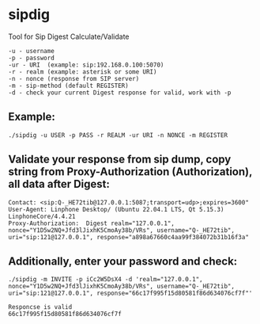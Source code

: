 # sipdig
Tool for Sip Digest Calculate/Validate

```
-u - username
-p - password
-ur - URI  (example: sip:192.168.0.100:5070)
-r - realm (example: asterisk or some URI)
-n - nonce (response from SIP server)
-m - sip-method (default REGISTER)
-d - check your current Digest response for valid, work with -p 
```
## Example:
```
./sipdig -u USER -p PASS -r REALM -ur URI -n NONCE -m REGISTER
```

## Validate your response from sip dump, copy string from Proxy-Authorization (Authorization), all data after Digest:

```
Contact: <sip:Q-_HE72tib@127.0.0.1:5087;transport=udp>;expires=3600"
User-Agent: Linphone Desktop/ (Ubuntu 22.04.1 LTS, Qt 5.15.3) LinphoneCore/4.4.21
Proxy-Authorization:  Digest realm="127.0.0.1", nonce="Y1D5w2NQ+Jfd3lJixhK5CmoAy38b/VRs", username="Q-_HE72tib",  uri="sip:121@127.0.0.1", response="a898a67660c4aa99f384072b31b16f3a"
```

## Additionally, enter your password and check:

```
./sipdig -m INVITE -p iCc2W5DsX4 -d 'realm="127.0.0.1", nonce="Y1D5w2NQ+Jfd3lJixhK5CmoAy38b/VRs", username="Q-_HE72tib", uri="sip:121@127.0.0.1", response="66c17f995f15d80581f86d634076cf7f"'

Responcse is valid
66c17f995f15d80581f86d634076cf7f
```
